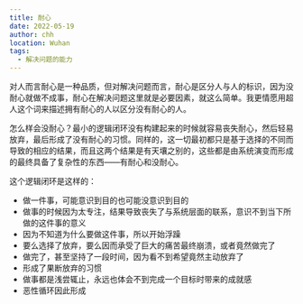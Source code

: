 ```yaml
---
title: 耐心
date: 2022-05-19
author: chh
location: Wuhan
tags:
  - 解决问题的能力
---
```


对人而言耐心是一种品质，但对解决问题而言，耐心是区分人与人的标识，因为没耐心就做不成事，耐心在解决问题这里就是必要因素，就这么简单。我更情愿用超人这个词来描述拥有耐心的人以区分没有耐心的人。

怎么样会没耐心？最小的逻辑闭环没有构建起来的时候就容易丧失耐心，然后轻易放弃，最后形成了没有耐心的习惯。同样的，这一切最初都只是基于选择的不同而导致的相应的结果，而且这两个结果是有天壤之别的，这些都是由系统演变而形成的最终具备了复杂性的东西——有耐心和没耐心。

这个逻辑闭环是这样的：

- 做一件事，可能意识到目的也可能没意识到目的
- 做事的时候因为太专注，结果导致丧失了与系统层面的联系，意识不到当下所做的这件事的意义
- 因为不知道为什么要做这件事，所以开始浮躁
- 要么选择了放弃，要么因而承受了巨大的痛苦最终崩溃，或者竟然做完了
- 做完了，甚至坚持了一段时间，因为看不到希望竟然主动放弃了
- 形成了果断放弃的习惯
- 做事都是浅尝辄止，永远也体会不到完成一个目标时带来的成就感
- 恶性循环因此形成
